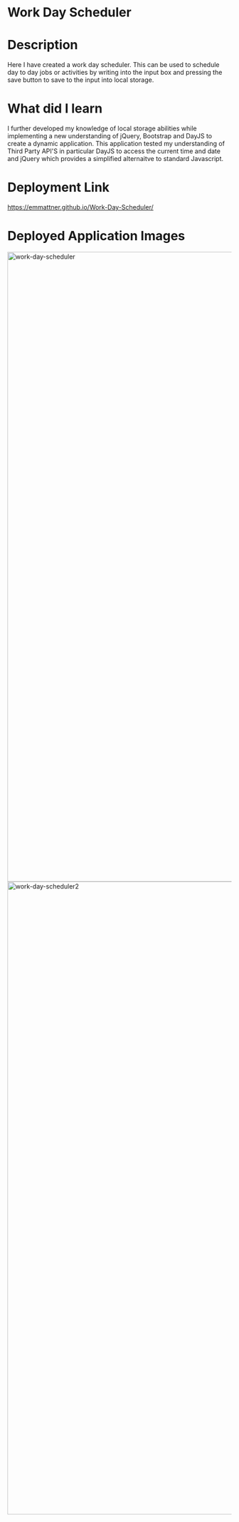 # Work Day Scheduler

# Description
Here I have created a work day scheduler. This can be used to schedule day to day jobs or activities by writing into the input box and pressing the save button to save to the input into local storage. 

# What did I learn

I further developed my knowledge of local storage abilities while implementing a new understanding of jQuery, Bootstrap and DayJS to create a dynamic application.
This application tested my understanding of Third Party API'S in particular DayJS to access the current time and date and jQuery which provides a simplified alternaitve to standard Javascript.

# Deployment Link

 https://emmattner.github.io/Work-Day-Scheduler/
 
 # Deployed Application Images

<img width="1414" alt="work-day-scheduler" src="https://user-images.githubusercontent.com/78684306/113718224-968ad180-972b-11eb-97ce-03d850ead16f.png"> <img width="1421" alt="work-day-scheduler2" src="https://user-images.githubusercontent.com/78684306/113718261-9ee30c80-972b-11eb-90d6-baf7301282aa.png">



